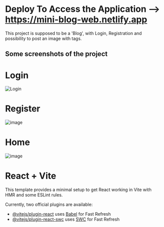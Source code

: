 # Deploy To Access the Application --> https://mini-blog-web.netlify.app

This project is supposed to be a 'Blog', with Login, Registration and possibility to post an image with tags.

## Some screenshots of the project

# Login
![Login](https://cdn.discordapp.com/attachments/720151609056690176/1228478347932078211/image.png?ex=662c309e&is=6619bb9e&hm=4a3b12d98a0bf7a145451a6c6497f5e21e56493ffd3a8871197c2aedb6d806db&)

# Register
![image](https://github.com/TitanCodeXD/Mini-Blog/assets/91525737/3880dff4-b4d2-4b81-baef-bc23c3208070)

# Home
![image](https://github.com/TitanCodeXD/Mini-Blog/assets/91525737/4f9ea92a-efcb-4601-8a23-b33ca45c5100)

# React + Vite

This template provides a minimal setup to get React working in Vite with HMR and some ESLint rules.

Currently, two official plugins are available:

- [@vitejs/plugin-react](https://github.com/vitejs/vite-plugin-react/blob/main/packages/plugin-react/README.md) uses [Babel](https://babeljs.io/) for Fast Refresh
- [@vitejs/plugin-react-swc](https://github.com/vitejs/vite-plugin-react-swc) uses [SWC](https://swc.rs/) for Fast Refresh

